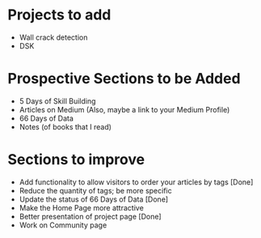 # Projects to add
- Wall crack detection
- DSK

# Prospective Sections to be Added
- 5 Days of Skill Building
- Articles on Medium (Also, maybe a link to your Medium Profile)
- 66 Days of Data
- Notes (of books that I read)

# Sections to improve
- Add functionality to allow visitors to order your articles by tags [Done]
- Reduce the quantity of tags; be more specific
- Update the status of 66 Days of Data [Done]
- Make the Home Page more attractive
- Better presentation of project page [Done]
- Work on Community page



